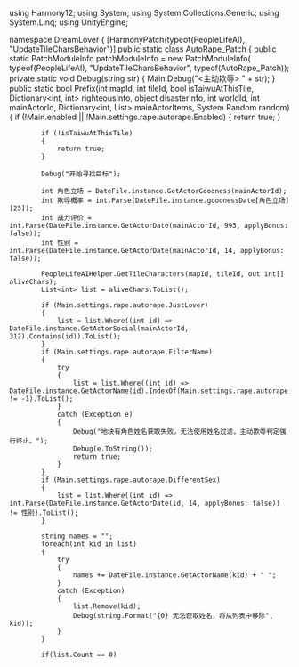 using Harmony12;
using System;
using System.Collections.Generic;
using System.Linq;
using UnityEngine;

namespace DreamLover
{
	[HarmonyPatch(typeof(PeopleLifeAI), "UpdateTileCharsBehavior")]
	public static class AutoRape_Patch
	{
		public static PatchModuleInfo patchModuleInfo = new PatchModuleInfo(
			typeof(PeopleLifeAI), "UpdateTileCharsBehavior",
			typeof(AutoRape_Patch));
		private static void Debug(string str)
		{
			Main.Debug("<主动欺辱> " + str);
		}
		public static bool Prefix(int mapId, int tileId, bool isTaiwuAtThisTile, Dictionary<int, int> righteousInfo, object disasterInfo, int worldId, int mainActorId, Dictionary<int, List<int>> mainActorItems, System.Random random)
		{
			if (!Main.enabled || !Main.settings.rape.autorape.Enabled)
			{
				return true;
			}

			if (!isTaiwuAtThisTile)
			{
				return true;
			}

			Debug("开始寻找目标");

			int 角色立场 = DateFile.instance.GetActorGoodness(mainActorId);
			int 欺辱概率 = int.Parse(DateFile.instance.goodnessDate[角色立场][25]);
			int 战力评价 = int.Parse(DateFile.instance.GetActorDate(mainActorId, 993, applyBonus: false));
			int 性别 = int.Parse(DateFile.instance.GetActorDate(mainActorId, 14, applyBonus: false));

			PeopleLifeAIHelper.GetTileCharacters(mapId, tileId, out int[] aliveChars);
			List<int> list = aliveChars.ToList();

			if (Main.settings.rape.autorape.JustLover)
			{
				list = list.Where((int id) => DateFile.instance.GetActorSocial(mainActorId, 312).Contains(id)).ToList();
			}
			if (Main.settings.rape.autorape.FilterName)
			{
				try
				{
					list = list.Where((int id) => DateFile.instance.GetActorName(id).IndexOf(Main.settings.rape.autorape.Name) != -1).ToList();
				}
				catch (Exception e)
				{
					Debug("地块有角色姓名获取失败，无法使用姓名过滤，主动欺辱判定强行终止。");
					Debug(e.ToString());
					return true;
				}
			}
			if (Main.settings.rape.autorape.DifferentSex)
			{
				list = list.Where((int id) => int.Parse(DateFile.instance.GetActorDate(id, 14, applyBonus: false)) != 性别).ToList();
			}

			string names = "";
			foreach(int kid in list)
			{
				try
				{
					names += DateFile.instance.GetActorName(kid) + " ";
				}
				catch (Exception)
				{
					list.Remove(kid);
					Debug(string.Format("{0} 无法获取姓名，将从列表中移除", kid));
				}
			}

			if(list.Count == 0)
